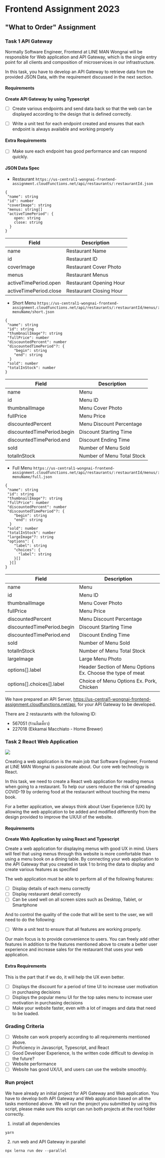 # Frontend Assignment 2023

## "What to Order" Assignment 

### Task 1 API Gateway

Normally Software Engineer, Frontend at LINE MAN Wongnai will be responsible for Web application and API Gateway, which is the single entry point for all clients and composition of microservices in our infrastructure.

In this task, you have to develop an API Gateway to retrieve data from the provided JSON Data, with the requirement discussed in the next section.

#### Requirements

**Create API Gateway by using Typescript**

- [ ] Create various endpoints and send data back so that the web can be displayed according to the design that is defined correctly.
- [ ] Write a unit test for each endpoint created and ensures that each endpoint is always available and working properly


#### Extra Requirements

- [ ] Make sure each endpoint has good performance and can respond quickly.

#### JSON Data Spec

- Restaurant `https://us-central1-wongnai-frontend-assignment.cloudfunctions.net/api/restaurants/:restaurantId.json`

```
{
 "name": string
 "id": number
 "coverImage": string
 "menus: string[]
 "activeTimePeriod": {
    open: string
    close: string
  }
}
```

| Field | Description |
| ------ | ------ |
| name | Restaurant Name |
| id | Restaurant ID |
| coverImage | Restaurant Cover Photo |
| menus | Restaurant Menus |
| activeTimePeriod.open | Restaurant Opening Hour |
| activeTimePeriod.close | Restaurant Closing Hour |

- Short Menu `https://us-central1-wongnai-frontend-assignment.cloudfunctions.net/api/restaurants/:restaurantId/menus/:menuName/short.json`

```
{
 "name": string
 "id": string
 "thumbnailImage"?: string
 "fullPrice": number
 "discountedPercent": number
 "discountedTimePeriod"?: {
    "begin": string
    "end": string
  }
 "sold": number
 "totalInStock": number
}
```

| Field | Description |
| ------ | ------ |
| name | Menu |
| id | Menu ID |
| thumbnailImage | Menu Cover Photo |
| fullPrice | Menu Price |
| discountedPercent | Menu Discount Percentage |
| discountedTimePeriod.begin | Discount Starting Time |
| discountedTimePeriod.end | Discount Ending Time |
| sold | Number of Menu Sold |
| totalInStock | Number of Menu Total Stock |

- Full Menu `https://us-central1-wongnai-frontend-assignment.cloudfunctions.net/api/restaurants/:restaurantId/menus/:menuName/full.json`

```
{
 "name": string
 "id": string
 "thumbnailImage"?: string
 "fullPrice": number
 "discountedPercent": number
 "discountedTimePeriod"?: {
    "begin": string
    "end": string
  }
 "sold": number
 "totalInStock": number
 "largeImage"?: string
 "options": {
    "label": string
    "choices": {
      "label": string
    }[]
  }[]
}
```

| Field | Description |
| ------ | ------ |
| name | Menu |
| id | Menu ID |
| thumbnailImage | Menu Cover Photo |
| fullPrice | Menu Price |
| discountedPercent | Menu Discount Percentage |
| discountedTimePeriod.begin | Discount Starting Time |
| discountedTimePeriod.end | Discount Ending Time |
| sold | Number of Menu Sold |
| totalInStock | Number of Menu Total Stock |
| largeImage | Large Menu Photo |
| options[].label | Header Section of Menu Options Ex. Choose the type of meat |
| options[].choices[].label | Choice of Menu Options Ex. Pork, Chicken |

We have prepared an API Server, https://us-central1-wongnai-frontend-assignment.cloudfunctions.net/api, for your API Gateway to be developed.

There are 2 restaurants with the following ID:

- 567051 (ร้านลืมเคี้ยว)
- 227018 (Ekkamai Macchiato - Home Brewer)

### Task 2 React Web Application

![](https://i.imgur.com/Xb7v6YT.png)

Creating a web application is the main job that Software Engineer, Frontend at LINE MAN Wongnai is passionate about. Our core web technology is React.

In this task, we need to create a React web application for reading menus when going to a restaurant. To help our users reduce the risk of spreading COVID-19 by ordering food at the restaurant without touching the menu book.

For a better application, we always think about User Experience (UX) by allowing the web application to be added and modified differently from the design provided to improve the UX/UI of the website.

#### Requirements

**Create Web Application by using React and Typescript**

Create a web application for displaying menus with good UX in mind. Users will feel that using menus through this website is more comfortable than using a menu book on a dining table. By connecting your web application to the API Gateway that you created in task 1 to bring the data to display and create various features as specified

The web application must be able to perform all of the following features:

- [ ] Display details of each menu correctly
- [ ] Display restaurant detail correctly
- [ ] Can be used well on all screen sizes such as Desktop, Tablet, or Smartphone

And to control the quality of the code that will be sent to the user, we will need to do the following:

- [ ] Write a unit test to ensure that all features are working properly.

Our main focus is to provide convenience to users. You can freely add other features in addition to the features mentioned above to create a better user experience and increase sales for the restaurant that uses your web application.

#### Extra Requirements

This is the part that if we do, it will help the UX even better.

- [ ] Displays the discount for a period of time UI to increase user motivation in purchasing decisions
- [ ] Displays the popular menu UI for the top sales menu to increase user motivation in purchasing decisions
- [ ] Make your website faster, even with a lot of images and data that need to be loaded.

### Grading Criteria

- [ ] Website can work properly according to all requirements mentioned above.
- [ ] Proficiency in Javascript, Typescript, and React
- [ ] Good Developer Experience, Is the written code difficult to develop in the future?
- [ ] Website performance
- [ ] Website has good UX/UI, and users can use the website smoothly.
 
###  Run project

We have already an initial project for API Gateway and Web application. You have to develop both API Gateway and Web application based on all the tasks mentioned above. We will run the project you submitted by using this script, please make sure this script can run both projects at the root folder correctly.

1. install all dependencies
```
yarn
```

2. run web and API Gateway in parallel
```
npx lerna run dev --parallel
```
